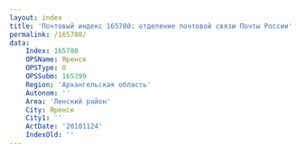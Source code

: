 ```yaml
---
layout: index
title: 'Почтовый индекс 165780: отделение почтовой связи Почты России'
permalink: /165780/
data:
    Index: 165780
    OPSName: Яренск
    OPSType: О
    OPSSubm: 165399
    Region: 'Архангельская область'
    Autonom: ''
    Area: 'Ленский район'
    City: Яренск
    City1: ''
    ActDate: '20101124'
    IndexOld: ''
---
```

